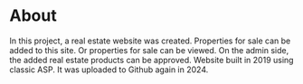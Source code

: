 # About
In this project, a real estate website was created. Properties for sale can be added to this site. Or properties for sale can be viewed. On the admin side, the added real estate products can be approved. Website built in 2019 using classic ASP. It was uploaded to Github again in 2024. 
